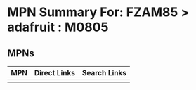 



# MPN Summary For: FZAM85 > adafruit : M0805

## MPNs
  

|MPN|Direct Links|Search Links|
| :--- | :--- | :--- |
||||
